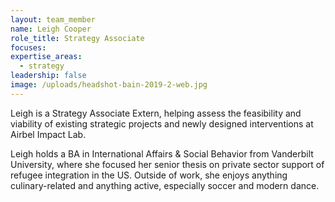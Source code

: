 ```yaml
---
layout: team_member
name: Leigh Cooper
role_title: Strategy Associate
focuses:
expertise_areas:
  - strategy
leadership: false
image: /uploads/headshot-bain-2019-2-web.jpg
---
```


Leigh is a Strategy Associate Extern, helping assess the feasibility and viability of existing strategic projects and newly designed interventions at Airbel Impact Lab.

Leigh holds a BA in International Affairs & Social Behavior from Vanderbilt University, where she focused her senior thesis on private sector support of refugee integration in the US. Outside of work, she enjoys anything culinary-related and anything active, especially soccer and modern dance.